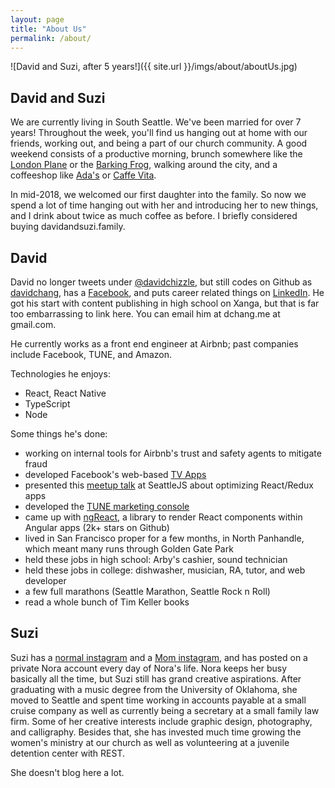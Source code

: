 ```yaml
---
layout: page
title: "About Us"
permalink: /about/
---
```


![David and Suzi, after 5 years!]({{ site.url }}/imgs/about/aboutUs.jpg)

## David and Suzi

We are currently living in South Seattle. We've been married for over 7 years! Throughout the week, you'll find us hanging out at home with our friends, working out, and being a part of our church community. A good weekend consists of a productive morning, brunch somewhere like the [London Plane](http://www.thelondonplaneseattle.com/home) or the [Barking Frog](https://www.willowslodge.com/barking_frog/), walking around the city, and a coffeeshop like [Ada's](http://www.seattletechnicalbooks.com/) or [Caffe Vita](http://www.caffevita.com/).

In mid-2018, we welcomed our first daughter into the family. So now we spend a lot of time hanging out with her and introducing her to new things, and I drink about twice as much coffee as before. I briefly considered buying davidandsuzi.family.

## David

David no longer tweets under [@davidchizzle](https://twitter.com/davidchizzle), but still codes on Github as [davidchang](https://github.com/davidchang), has a [Facebook](https://www.facebook.com/dchang.me), and puts career related things on [LinkedIn](https://www.linkedin.com/in/davidchizzle/). He got his start with content publishing in high school on Xanga, but that is far too embarrassing to link here. You can email him at dchang.me at gmail.com.

He currently works as a front end engineer at Airbnb; past companies include Facebook, TUNE, and Amazon.

Technologies he enjoys:

- React, React Native
- TypeScript
- Node

Some things he's done:

- working on internal tools for Airbnb's trust and safety agents to mitigate fraud
- developed Facebook's web-based [TV Apps](https://videoapp.fb.com/)
- presented this [meetup talk](https://youtu.be/-qFNutsy66o?t=11m41s) at SeattleJS about optimizing React/Redux apps
- developed the [TUNE marketing console](https://www.tune.com/solutions/tune-marketing-console/)
- came up with [ngReact](https://github.com/ngReact/ngReact), a library to render React components within Angular apps (2k+ stars on Github)
- lived in San Francisco proper for a few months, in North Panhandle, which meant many runs through Golden Gate Park
- held these jobs in high school: Arby's cashier, sound technician
- held these jobs in college: dishwasher, musician, RA, tutor, and web developer
- a few full marathons (Seattle Marathon, Seattle Rock n Roll)
- read a whole bunch of Tim Keller books

## Suzi

Suzi has a [normal instagram](https://www.instagram.com/suziyang/) and a [Mom instagram](https://www.instagram.com/norinursery/), and has posted on a private Nora account every day of Nora's life. Nora keeps her busy basically all the time, but Suzi still has grand creative aspirations. After graduating with a music degree from the University of Oklahoma, she moved to Seattle and spent time working in accounts payable at a small cruise company as well as currently being a secretary at a small family law firm. Some of her creative interests include graphic design, photography, and calligraphy. Besides that, she has invested much time growing the women's ministry at our church as well as volunteering at a juvenile detention center with REST.

She doesn't blog here a lot.
